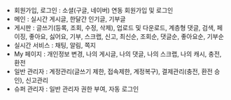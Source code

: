 - 회원가입, 로그인 : 소셜(구글, 네이버) 연동 회원가입 및 로그인
- 메인 : 실시간 게시글, 한달간 인기글, 기부글
- 게시판 : 글쓰기(등록, 조회, 수정, 삭제), 업로드 및 다운로드, 계층형 댓글, 검색, 페이징, 좋아요, 싫어요, 기부, 스크랩, 신고, 최신순, 조회순, 댓글순, 좋아요순, 기부순
- 실시간 서비스 : 채팅, 알림, 쪽지
- My 페이지 : 개인정보 변경, 나의 게시글, 나의 댓글, 나의 스크랩, 
나의 캐시, 충전, 환전
- 일반 관리자 : 계정관리(글쓰기 제한, 접속제한, 계정복구), 결제관리(충전, 환전 승인), 신고관리
- 슈퍼 관리자 : 일반 관리자 권한 부여, 자동 로그인



 

 